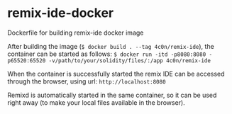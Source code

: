 # remix-ide-docker
Dockerfile for building remix-ide docker image

After building the image (`$ docker build . --tag 4c0n/remix-ide`), the container can be started as follows:
`$ docker run -itd -p8080:8080 -p65520:65520 -v/path/to/your/solidity/files/:/app 4c0n/remix-ide`

When the container is successfully started the remix IDE can be accessed through the browser, using url:
`http://localhost:8080`

Remixd is automatically started in the same container, so it can be used right away (to make your local files available in the browser).
